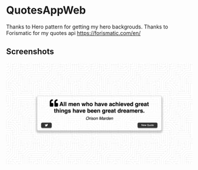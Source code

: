# QuotesAppWeb
Thanks to Hero pattern for getting my hero backgrouds.
Thanks to Forismatic for my quotes api https://forismatic.com/en/


Screenshots
---------
<img src="https://github.com/Dkoran/QuotesAppWeb/blob/master/Screen%20Shot%20.png"
width="800"/>
